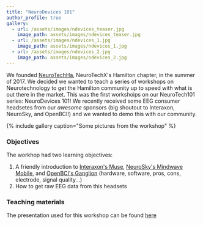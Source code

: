 ```yaml
---
title: "NeuroDevices 101"
author_profile: true
gallery:
  - url: /assets/images/ndevices_teaser.jpg
    image_path: assets/images/ndevices_teaser.jpg
  - url: /assets/images/ndevices_1.jpg
    image_path: assets/images/ndevices_1.jpg
  - url: /assets/images/ndevices_2.jpg
    image_path: assets/images/ndevices_2.jpg
---
```


We founded [NeuroTechHa](https://neurotechx.com/chapter/1528/), NeuroTechX's Hamilton chapter, in the summer of 2017. We decided we wanted to teach a series of workshops on Neurotechnology to get the Hamilton community up to speed with what is out there in the market. This was the first workshoips on our NeuroTech101 series: NeuroDevices 101! We recently received some EEG consumer headsetes from our *awesome* sponsors (big shoutout to Interaxon, NeuroSky, and OpenBCI!) and we wanted to demo this with our community. 

{% include gallery caption="Some pictures from the workshop" %}

### Objectives
The workhop had two learning objectives: 
1. A friendly introduction to [Interaxon's Muse](http://www.choosemuse.com/), [NeuroSky's Mindwave Mobile](https://store.neurosky.com/pages/mindwave), and [OpenBCI's Ganglion](https://shop.openbci.com/products/pre-order-ganglion-board?variant=13461804483) (hardware, software, pros, cons, electrode, signal quality...)
2. How to get raw EEG data from this headsets

### Teaching materials
The presentation used for this workshop can be found [here](https://github.com/NeuroTechHa/NeuroDevices_101)
